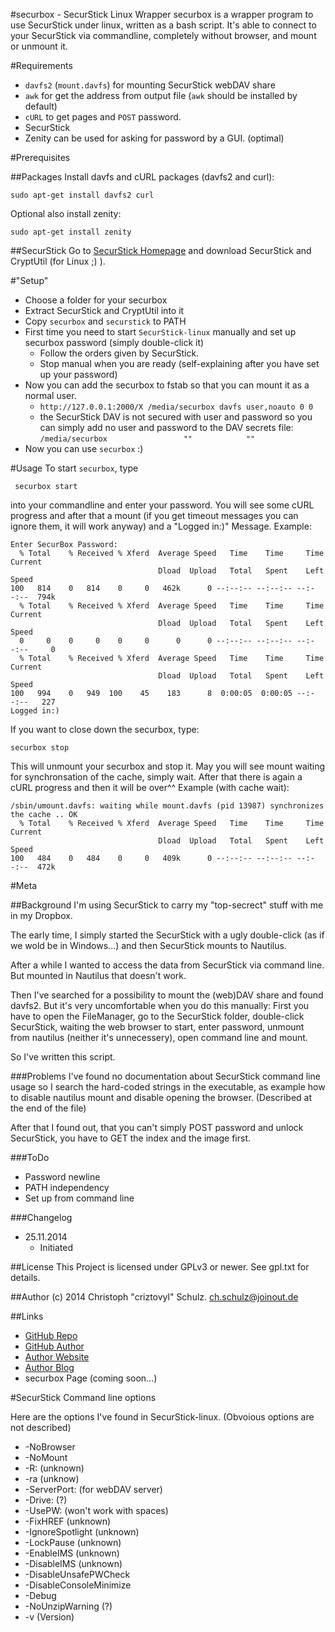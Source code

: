 #securbox - SecurStick Linux Wrapper
securbox is a wrapper program to use SecurStick under linux, written as a bash script.
It's able to connect to your SecurStick via commandline, completely without browser, and mount or unmount it.

#Requirements
* `davfs2` (`mount.davfs`) for mounting SecurStick webDAV share 
* `awk` for get the address from output file (`awk` should be installed by default)
* `cURL` to get pages and `POST` password.
* SecurStick
* Zenity can be used for asking for password by a GUI. (optimal)

#Prerequisites

##Packages
Install davfs and cURL packages (davfs2 and curl):

    sudo apt-get install davfs2 curl

Optional also install zenity:

    sudo apt-get install zenity

##SecurStick
Go to [SecurStick Homepage](http://www.withopf.com/tools/securstick/) and download SecurStick and CryptUtil (for Linux ;) ).

#"Setup"
 * Choose a folder for your securbox
 * Extract SecurStick and CryptUtil into it
 * Copy `securbox` and `securstick` to PATH
 * First time you need to start `SecurStick-linux` manually and set up securbox password (simply double-click it)
   + Follow the orders given by SecurStick.
   + Stop manual when you are ready (self-explaining after you have set up your password)
 * Now you can add the securbox to fstab so that you can mount it as a normal user.
   - `http://127.0.0.1:2000/X /media/securbox davfs user,noauto 0 0`
   - the SecurStick DAV is not secured with user and password so you can simply add no user and password to the DAV secrets file: `/media/securbox                 ""            ""`
 * Now you can use `securbox` :)

#Usage
 To start `securbox`, type

     securbox start

into your commandline and enter your password. You will see some cURL progress and after that a mount (if you get timeout messages you can ignore them, it will work anyway) and a "Logged in:)" Message.
Example:

    Enter SecurBox Password:
      % Total    % Received % Xferd  Average Speed   Time    Time     Time  Current
                                     Dload  Upload   Total   Spent    Left  Speed
    100   814    0   814    0     0   462k      0 --:--:-- --:--:-- --:--:--  794k
      % Total    % Received % Xferd  Average Speed   Time    Time     Time  Current
                                     Dload  Upload   Total   Spent    Left  Speed
      0     0    0     0    0     0      0      0 --:--:-- --:--:-- --:--:--     0
      % Total    % Received % Xferd  Average Speed   Time    Time     Time  Current
                                     Dload  Upload   Total   Spent    Left  Speed
    100   994    0   949  100    45    183      8  0:00:05  0:00:05 --:--:--   227
    Logged in:)

If you want to close down the securbox, type:

    securbox stop

This will unmount your securbox and stop it. May you will see mount waiting for synchronsation of the cache, simply wait.
After that there is again a cURL progress and then it will be over^^
Example (with cache wait):

    /sbin/umount.davfs: waiting while mount.davfs (pid 13987) synchronizes the cache .. OK
      % Total    % Received % Xferd  Average Speed   Time    Time     Time  Current
                                     Dload  Upload   Total   Spent    Left  Speed
    100   484    0   484    0     0   409k      0 --:--:-- --:--:-- --:--:--  472k

#Meta

##Background
I'm using SecurStick to carry my "top-secrect" stuff with me in my Dropbox.

The early time, I simply started the SecurStick with a ugly double-click (as if we wold be in Windows...) and then SecurStick mounts to Nautilus.

After a while I wanted to access the data from SecurStick via command line. But mounted in Nautilus that doesn't work.

Then I've searched for a possibility to mount the (web)DAV share and found davfs2. But it's very uncomfortable when you do this manually: First you have to open the FileManager, go to the SecurStick folder, double-click SecurStick, waiting the web browser to start, enter password, unmount from nautilus (neither it's unnecessery), open command line and mount.

So I've written this script.

###Problems
I've found no documentation about SecurStick command line usage so I search the hard-coded strings in the executable, as example how to disable nautilus mount and disable opening the browser. (Described at the end of the file) 

After that I found out, that you can't simply POST password and unlock SecurStick, you have to GET the index and the image first.

###ToDo
 * Password newline
 * PATH independency
 * Set up from command line

###Changelog
 * 25.11.2014
   - Initiated

##License
This Project is licensed under GPLv3 or newer. See gpl.txt for details.

##Author
(c) 2014 Christoph "criztovyl" Schulz. <ch.schulz@joinout.de>

##Links
* [GitHub Repo](https://github.com/criztovyl/securbox)
* [GitHub Author](https://github.com/criztovyl)
* [Author Website](http://joinout.de)
* [Author Blog](http://criztovyl.joinout.de)
* securbox Page (coming soon...)

#SecurStick Command line options

Here are the options I've found in SecurStick-linux. (Obvoious options are not described)

* -NoBrowser
* -NoMount
* -R: (unknown)
* -ra (unknow)
* -ServerPort: (for webDAV server)
* -Drive: (?)
* -UsePW: (won't work with spaces)
* -FixHREF (unknown)
* -IgnoreSpotlight (unknown)
* -LockPause (unknown)
* -EnableIMS (unknown)
* -DisableIMS (unknown)
* -DisableUnsafePWCheck
* -DisableConsoleMinimize
* -Debug
* -NoUnzipWarning (?)
* -v (Version)
